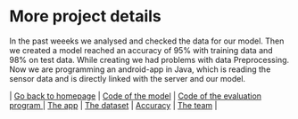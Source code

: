 # More project details

In the past weeeks we analysed and checked the data for our model. Then we created a model reached an accuracy of 95% with training data and 98% on test data. While creating we had problems with data Preprocessing. Now we are programming an android-app in Java, which is reading the sensor data and is directly linked with the server and our model.

| [Go back to homepage](https://matheli.github.io/BWKI/.) | [Code of the model](https://matheli.github.io/BWKI/posts/First_model.html) | [Code of the evaluation program ](https://matheli.github.io/BWKI/posts/Second_model.html) | [The app](https://matheli.github.io/BWKI/posts/The_app_code.html) | [The dataset](https://matheli.github.io/BWKI/posts/The_dataset.html) | [Accuracy](https://matheli.github.io/BWKI/posts/Accuracy.html) | [The team](https://matheli.github.io/BWKI/posts/The_team/The_team.html) |

